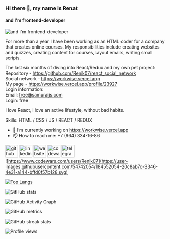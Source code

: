### Hi there 👋, my name is Renat
#### and I'm frontend-developer
![and I'm frontend-developer](https://camo.githubusercontent.com/2bdcaeca6d54760855aa61b5920b0a7ca54f75e33aab1e3f6aa0f50f90d61e30/68747470733a2f2f692e6962622e636f2f624c50424c38662f70686f746f2e6a7067)

For more than a year I have been working as an HTML coder for a company that creates online courses. My responsibilities include creating websites and quizzes, creating content for courses, layout emails, writing small scripts.

The last six months of diving into React/Redux and my own pet project: <br>
Repository - https://github.com/Renik07/react_social_network <br>
Social network - https://workwise.vercel.app <br>
My page - https://workwise.vercel.app/profile/23927 <br>
Login information: <br>
Email: free@samuraijs.com <br>
Login: free <br>

I love React, I love an active lifestyle, without bad habits.

Skills: HTML / CSS / JS / REACT / REDUX

- 🔭 I’m currently working on https://workwise.vercel.app 
- 📫 How to reach me: +7 (964) 334-16-86 


[<img src='https://cdn.jsdelivr.net/npm/simple-icons@3.0.1/icons/github.svg' alt='github' height='40'>](https://github.com/Renik07)  [<img src='https://cdn.jsdelivr.net/npm/simple-icons@3.0.1/icons/linkedin.svg' alt='linkedin' height='40'>](https://www.linkedin.com/in/renat-gayazutdinov-07344a65/)  [<img src='https://cdn.jsdelivr.net/npm/simple-icons@3.0.1/icons/icloud.svg' alt='website' height='40'>](https://workwise.vercel.app)  [<img src='https://cdn.jsdelivr.net/npm/simple-icons@3.0.1/icons/codewars.svg' alt='codewars' height='40'>](https://www.codewars.com/users/Renik07)  [<img src='https://cdn.jsdelivr.net/npm/simple-icons@3.0.1/icons/telegram.svg' alt='telegram' height='40'>](https://t.me/restspread)  
![https://www.codewars.com/users/Renik07](https://user-images.githubusercontent.com/54742054/184552054-20c8ab7c-3346-4e31-a144-bffd0f57b128.svg)


[![Top Langs](https://github-readme-stats.vercel.app/api/top-langs/?username=Renik07)](https://github.com/anuraghazra/github-readme-stats)

![GitHub stats](https://github-readme-stats.vercel.app/api?username=Renik07&show_icons=true)  

![GitHub Activity Graph](https://activity-graph.herokuapp.com/graph?username=Renik07)  

![GitHub metrics](https://metrics.lecoq.io/Renik07)  

![GitHub streak stats](https://github-readme-streak-stats.herokuapp.com/?user=Renik07)  

![Profile views](https://gpvc.arturio.dev/Renik07)  
